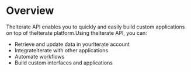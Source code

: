 # Overview

TheIterate API enables you to quickly and easily build custom applications on
top of theIterate platform.Using theIterate API, you can:

- Retrieve and update data in yourIterate account
- IntegrateIterate with other applications
- Automate workflows
- Build custom interfaces and applications

